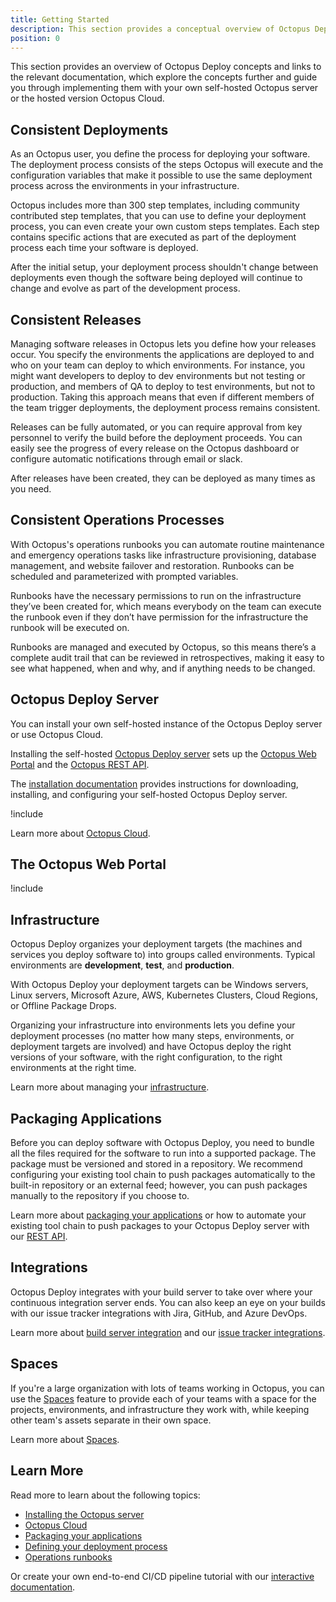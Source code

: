 ```yaml
---
title: Getting Started
description: This section provides a conceptual overview of Octopus Deploy.
position: 0
---
```


This section provides an overview of Octopus Deploy concepts and links to the relevant documentation, which explore the concepts further and guide you through implementing them with your own self-hosted Octopus server or the hosted version Octopus Cloud.

## Consistent Deployments

As an Octopus user, you define the process for deploying your software. The deployment process consists of the steps Octopus will execute and the configuration variables that make it possible to use the same deployment process across the environments in your infrastructure.

Octopus includes more than 300 step templates, including community contributed step templates, that you can use to define your deployment process, you can even create your own custom steps templates. Each step contains specific actions that are executed as part of the deployment process each time your software is deployed.

After the initial setup, your deployment process shouldn't change between deployments even though the software being deployed will continue to change and evolve as part of the development process.

## Consistent Releases

Managing software releases in Octopus lets you define how your releases occur. You specify the environments the applications are deployed to and who on your team can deploy to which environments. For instance, you might want developers to deploy to dev environments but not testing or production, and members of QA to deploy to test environments, but not to production. Taking this approach means that even if different members of the team trigger deployments, the deployment process remains consistent.

Releases can be fully automated, or you can require approval from key personnel to verify the build before the deployment proceeds. You can easily see the progress of every release on the Octopus dashboard or configure automatic notifications through email or slack.

After releases have been created, they can be deployed as many times as you need.

## Consistent Operations Processes

With Octopus's operations runbooks you can automate routine maintenance and emergency operations tasks like infrastructure provisioning, database management, and website failover and restoration. Runbooks can be scheduled and parameterized with prompted variables.

Runbooks have the necessary permissions to run on the infrastructure they’ve been created for, which means everybody on the team can execute the runbook even if they don’t have permission for the infrastructure the runbook will be executed on.

Runbooks are managed and executed by Octopus, so this means there’s a complete audit trail that can be reviewed in retrospectives, making it easy to see what happened, when and why, and if anything needs to be changed.

## Octopus Deploy Server

You can install your own self-hosted instance of the Octopus Deploy server or use Octopus Cloud.

Installing the self-hosted [Octopus Deploy server](/docs/installation/index.md) sets up the [Octopus Web Portal](/docs/getting-started.md#the-octopus-web-portal) and the [Octopus REST API](/docs/octopus-rest-api/index.md).

The [installation documentation](/docs/installation/index.md) provides instructions for downloading, installing, and configuring your self-hosted Octopus Deploy server.

!include <octopus-cloud>

Learn more about [Octopus Cloud](/docs/octopus-cloud/index.md).

## The Octopus Web Portal

!include <octopus-web-portal>

## Infrastructure

Octopus Deploy organizes your deployment targets (the machines and services you deploy software to) into groups called environments. Typical environments are **development**, **test**, and **production**.

With Octopus Deploy your deployment targets can be Windows servers, Linux servers, Microsoft Azure, AWS, Kubernetes Clusters, Cloud Regions, or Offline Package Drops.

Organizing your infrastructure into environments lets you define your deployment processes (no matter how many steps, environments, or deployment targets are involved) and have Octopus deploy the right versions of your software, with the right configuration, to the right environments at the right time.

Learn more about managing your [infrastructure](/docs/infrastructure/index.md).

## Packaging Applications

Before you can deploy software with Octopus Deploy, you need to bundle all the files required for the software to run into a supported package. The package must be versioned and stored in a repository. We recommend configuring your existing tool chain to push packages automatically to the built-in repository or an external feed; however, you can push packages manually to the repository if you choose to.

Learn more about [packaging your applications](/docs/packaging-applications/index.md) or how to automate your existing tool chain to push packages to your Octopus Deploy server with our [REST API](/docs/octopus-rest-api/index.md).

## Integrations

Octopus Deploy integrates with your build server to take over where your continuous integration server ends. You can also keep an eye on your builds with our issue tracker integrations with Jira, GitHub, and Azure DevOps.

Learn more about [build server integration](/docs/packaging-applications/build-servers/index.md) and our [issue tracker integrations](/docs/deployment-process/issue-tracking/index.md).

## Spaces

If you're a large organization with lots of teams working in Octopus, you can use the [Spaces](/docs/administration/spaces/index.md) feature to provide each of your teams with a space for the projects, environments, and infrastructure they work with, while keeping other team's assets separate in their own space.

Learn more about [Spaces](/docs/administration/spaces/index.md).

## Learn More

Read more to learn about the following topics:

- [Installing the Octopus server](/docs/installation/index.md)
- [Octopus Cloud](/docs/octopus-cloud/index.md)
- [Packaging your applications](/docs/packaging-applications/index.md)
- [Defining your deployment process](/docs/deployment-process/index.md)
- [Operations runbooks](/docs/deployment-process/operations-runbooks/index.md)

Or create your own end-to-end CI/CD pipeline tutorial with our [interactive documentation](https://octopus.com/docs/guides).

